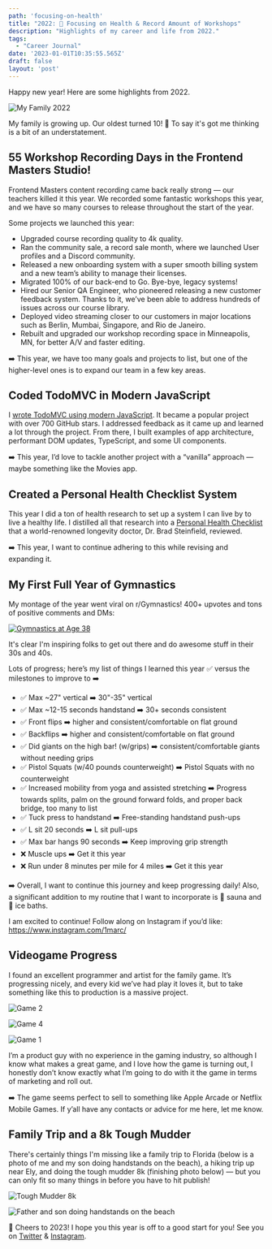 ```yaml
---
path: 'focusing-on-health'
title: "2022: 🥗 Focusing on Health & Record Amount of Workshops"
description: "Highlights of my career and life from 2022."
tags:
  - "Career Journal"
date: '2023-01-01T10:35:55.565Z'
draft: false
layout: 'post'
---
```


Happy new year! Here are some highlights from 2022.

![My Family 2022](./grabanski-family.jpg)

My family is growing up. Our oldest turned 10! 🤔 To say it's got me thinking is a bit of an understatement.

## 55 Workshop Recording Days in the Frontend Masters Studio!

Frontend Masters content recording came back really strong &mdash; our teachers killed it this year. We recorded some fantastic workshops this year, and we have so many courses to release throughout the start of the year.

Some projects we launched this year:

- Upgraded course recording quality to 4k quality.
- Ran the community sale, a record sale month, where we launched User profiles and a Discord community.
- Released a new onboarding system with a super smooth billing system and a new team’s ability to manage their licenses.
- Migrated 100% of our back-end to Go. Bye-bye, legacy systems!
- Hired our Senior QA Engineer, who pioneered releasing a new customer feedback system. Thanks to it, we’ve been able to address hundreds of issues across our course library.
- Deployed video streaming closer to our customers in major locations such as Berlin, Mumbai, Singapore, and Rio de Janeiro.
- Rebuilt and upgraded our workshop recording space in Minneapolis, MN, for better A/V and faster editing.

➡️ This year, we have too many goals and projects to list, but one of the higher-level ones is to expand our team in a few key areas.

## Coded TodoMVC in Modern JavaScript

I [wrote TodoMVC using modern JavaScript](https://github.com/1Marc/modern-todomvc-vanillajs). It became a popular project with over 700 GitHub stars. I addressed feedback as it came up and learned a lot through the project. From there, I built examples of app architecture, performant DOM updates, TypeScript, and some UI components.

➡️ This year, I’d love to tackle another project with a “vanilla” approach &mdash; maybe something like the Movies app.

## Created a Personal Health Checklist System

This year I did a ton of health research to set up a system I can live by to live a healthy life. I distilled all that research into a [Personal Health Checklist](https://marcgrabanski.com/personal-health-checklist) that a world-renowned longevity doctor, Dr. Brad Steinfield, reviewed.

➡️ This year, I want to continue adhering to this while revising and expanding it.

## My First Full Year of Gymnastics

My montage of the year went viral on r/Gymnastics! 400+ upvotes and tons of positive comments and DMs:

[![Gymnastics at Age 38](./gymnastics-38.jpg)](https://www.reddit.com/r/Gymnastics/comments/zvvwvo/first_15_years_of_gymnastics_age_38/)

It's clear I'm inspiring folks to get out there and do awesome stuff in their 30s and 40s.

Lots of progress; here’s my list of things I learned this year ✅ versus the milestones to improve to ➡️

- ✅ Max ~27" vertical ➡️ 30"-35" vertical
- ✅ Max ~12-15 seconds handstand ➡️ 30+ seconds consistent
- ✅ Front flips ➡️ higher and consistent/comfortable on flat ground
- ✅ Backflips ➡️ higher and consistent/comfortable on flat ground
- ✅ Did giants on the high bar! (w/grips) ➡️ consistent/comfortable giants without needing grips
- ✅ Pistol Squats (w/40 pounds counterweight) ➡️ Pistol Squats with no counterweight
- ✅ Increased mobility from yoga and assisted stretching ➡️ Progress towards splits, palm on the ground forward folds, and proper back bridge, too many to list
- ✅ Tuck press to handstand ➡️ Free-standing handstand push-ups
- ✅ L sit 20 seconds ➡️ L sit pull-ups
- ✅ Max bar hangs 90 seconds ➡️ Keep improving grip strength
- ❌ Muscle ups ➡️ Get it this year
- ❌ Run under 8 minutes per mile for 4 miles ➡️ Get it this year

➡️ Overall, I want to continue this journey and keep progressing daily! Also, a significant addition to my routine that I want to incorporate is 🥵 sauna and 🥶 ice baths.

I am excited to continue! Follow along on Instagram if you’d like: https://www.instagram.com/1marc/

## Videogame Progress

I found an excellent programmer and artist for the family game. It’s progressing nicely, and every kid we’ve had play it loves it, but to take something like this to production is a massive project.

![Game 2](./game-screenshot-2.jpg)

![Game 4](./game-screenshot-4.jpg)

![Game 1](./game-screenshot-1.jpg)

I’m a product guy with no experience in the gaming industry, so although I know what makes a great game, and I love how the game is turning out, I honestly don’t know exactly what I’m going to do with it the game in terms of marketing and roll out.

➡️ The game seems perfect to sell to something like Apple Arcade or Netflix Mobile Games. If y’all have any contacts or advice for me here, let me know.

## Family Trip and a 8k Tough Mudder

There's certainly things I'm missing like a family trip to Florida (below is a photo of me and my son doing handstands on the beach), a hiking trip up near Ely, and doing the tough mudder 8k (finishing photo below) &mdash; but you can only fit so many things in before you have to hit publish!

![Tough Mudder 8k](./tough-mudder.jpg)

![Father and son doing handstands on the beach](./handstands.jpg)

🥂 Cheers to 2023! I hope you this year is off to a good start for you! See you on [Twitter](https://twitter.com/1marc) & [Instagram](https://www.instagram.com/1marc/).